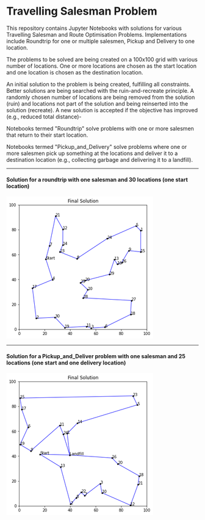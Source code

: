 # Travelling Salesman Problem
This repository contains Jupyter Notebooks with solutions for various Travelling Salesman and Route Optimisation Problems. Implementations include Roundtrip for one or multiple salesmen, Pickup and Delivery to one location. 

The problems to be solved are being created on a 100x100 grid with various number of locations. One or more locations are chosen as the start location and one location is chosen as the destination location.

An initial solution to the problem is being created, fulfilling all constraints. Better solutions are being searched with the ruin-and-recreate principle. 
A randomly chosen number of locations are being removed from the solution (ruin) and locations not part of the solution and being reinserted into the solution (recreate). A new solution is accepted if the objective has improved (e.g., reduced total distance)-

Notebooks termed "Roundtrip" solve problems with one or more salesmen that return to their start location.

Notebooks termed "Pickup_and_Delivery" solve problems where one or more salesmen pick up something at the locations and deliver it to a destination location (e.g., collecting garbage and delivering it to a landfill).

-----
#### Solution for a roundtrip with one salesman and 30 locations (one start location)

![Roundtrip](https://github.com/cschweimer/TravellingSalesmanProblem/blob/main/Results/Roundtrip.png)

-----
#### Solution for a Pickup_and_Deliver problem with one salesman and 25 locations (one start and one delivery location)

![Pickup_and_Deliver](https://github.com/cschweimer/TravellingSalesmanProblem/blob/main/Results/Pickup_and_Deliver.png)
